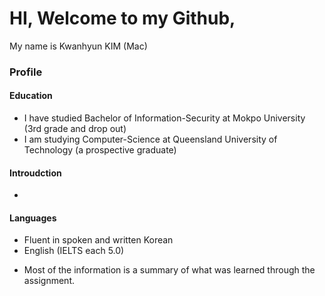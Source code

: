 # HI, Welcome to my Github, 
My name is Kwanhyun KIM (Mac) 

### Profile

#### Education
- I have studied Bachelor of Information-Security at Mokpo University (3rd grade and drop out)
- I am studying Computer-Science at Queensland University of Technology (a prospective graduate)


#### Introudction

- 

#### Languages
- Fluent in spoken and written Korean
- English (IELTS each 5.0) 


*  Most of the information is a summary of what was learned through the assignment.
